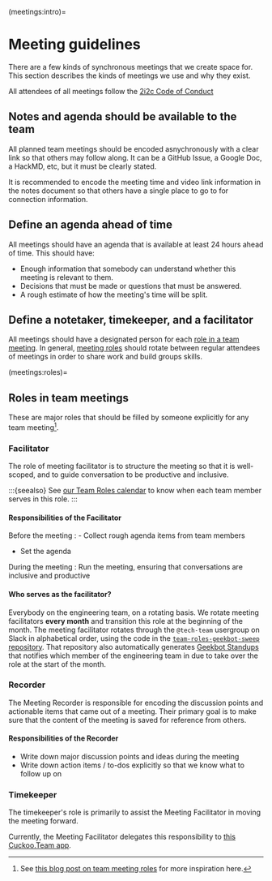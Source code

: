 (meetings:intro)=
# Meeting guidelines

There are a few kinds of synchronous meetings that we create space for.
This section describes the kinds of meetings we use and why they exist.

All attendees of all meetings follow the [2i2c Code of Conduct](https://team-compass.2i2c.org/en/latest/code-of-conduct/index.html)

## Notes and agenda should be available to the team

All planned team meetings should be encoded asnychronously with a clear link so that others may follow along.
It can be a GitHub Issue, a Google Doc, a HackMD, etc, but it must be clearly stated.

It is recommended to encode the meeting time and video link information in the notes document so that others have a single place to go to for connection information.

## Define an agenda ahead of time

All meetings should have an agenda that is available at least 24 hours ahead of time.
This should have:

- Enough information that somebody can understand whether this meeting is relevant to them.
- Decisions that must be made or questions that must be answered.
- A rough estimate of how the meeting's time will be split.

## Define a notetaker, timekeeper, and a facilitator

All meetings should have a designated person for each [role in a team meeting](meetings:roles). In general, [meeting roles](meetings:roles) should rotate between regular attendees of meetings in order to share work and build groups skills.

(meetings:roles)=
## Roles in team meetings

These are major roles that should be filled by someone explicitly for any team meeting[^1].

[^1]: See [this blog post on team meeting roles](https://cfe.unc.edu/facilitator-recorder-and-timekeeper-roles/) for more inspiration here.

### Facilitator

The role of meeting facilitator is to structure the meeting so that it is well-scoped, and to guide conversation to be productive and inclusive.

:::{seealso}
See [our Team Roles calendar](team-roles-calendar) to know when each team member serves in this role.
:::

#### Responsibilities of the Facilitator

Before the meeting
:  - Collect rough agenda items from team members
   - Set the agenda

During the meeting
: Run the meeting, ensuring that conversations are inclusive and productive


#### Who serves as the facilitator?

Everybody on the engineering team, on a rotating basis.
We rotate meeting facilitators **every month** and transition this role at the beginning of the month.
The meeting facilitator rotates through the `@tech-team` usergroup on Slack in alphabetical order, using the code in the [`team-roles-geekbot-sweep` repository](https://github.com/2i2c-org/team-roles-geekbot-sweep).
That repository also automatically generates [Geekbot Standups](https://geekbot.com/) that notifies which member of the engineering team in due to take over the role at the start of the month.

### Recorder

The Meeting Recorder is responsible for encoding the discussion points and actionable items that came out of a meeting.
Their primary goal is to make sure that the content of the meeting is saved for reference from others.

#### Responsibilities of the Recorder

- Write down major discussion points and ideas during the meeting
- Write down action items / to-dos explicitly so that we know what to follow up on

### Timekeeper

The timekeeper's role is primarily to assist the Meeting Facilitator in moving the meeting forward.

Currently, the Meeting Facilitator delegates this responsibility to [this Cuckoo.Team app](https://cuckoo.team/2i2c).
